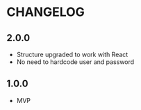 # CHANGELOG

## 2.0.0

- Structure upgraded to work with React
- No need to hardcode user and password

## 1.0.0

- MVP

